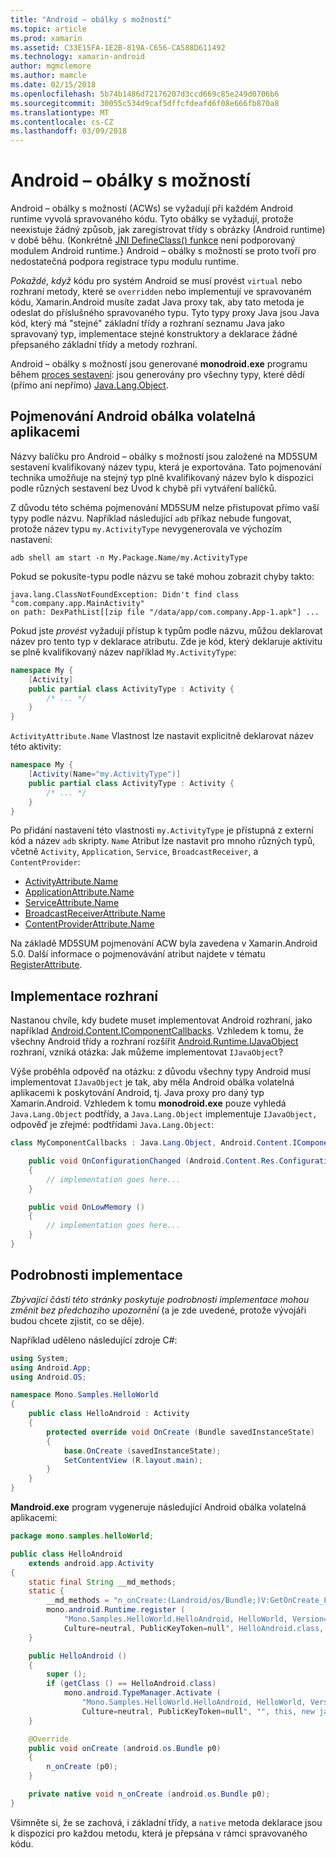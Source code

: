 ```yaml
---
title: "Android – obálky s možností"
ms.topic: article
ms.prod: xamarin
ms.assetid: C33E15FA-1E2B-819A-C656-CA588D611492
ms.technology: xamarin-android
author: mgmclemore
ms.author: mamcle
ms.date: 02/15/2018
ms.openlocfilehash: 5b74b1486d72176207d3ccd669c85e249d0706b6
ms.sourcegitcommit: 30055c534d9caf5dffcfdeafd6f08e666fb870a8
ms.translationtype: MT
ms.contentlocale: cs-CZ
ms.lasthandoff: 03/09/2018
---
```

# <a name="android-callable-wrappers"></a>Android – obálky s možností

Android – obálky s možností (ACWs) se vyžadují při každém Android runtime vyvolá spravovaného kódu. Tyto obálky se vyžadují, protože neexistuje žádný způsob, jak zaregistrovat třídy s obrázky (Android runtime) v době běhu. (Konkrétně [JNI DefineClass() funkce](http://docs.oracle.com/javase/1.5.0/docs/guide/jni/spec/functions.html#wp15986) není podporovaný modulem Android runtime.} Android – obálky s možností se proto tvoří pro nedostatečná podpora registrace typu modulu runtime. 

*Pokaždé, když* kódu pro systém Android se musí provést `virtual` nebo rozhraní metody, které se `overridden` nebo implementují ve spravovaném kódu, Xamarin.Android musíte zadat Java proxy tak, aby tato metoda je odeslat do příslušného spravovaného typu. Tyto typy proxy Java jsou Java kód, který má "stejné" základní třídy a rozhraní seznamu Java jako spravovaný typ, implementace stejné konstruktory a deklarace žádné přepsaného základní třídy a metody rozhraní. 

Android – obálky s možností jsou generované **monodroid.exe** programu během [proces sestavení](~/android/deploy-test/building-apps/build-process.md): jsou generovány pro všechny typy, které dědí (přímo ani nepřímo) [ Java.Lang.Object](https://developer.xamarin.com/api/type/Java.Lang.Object/). 



## <a name="android-callable-wrapper-naming"></a>Pojmenování Android obálka volatelná aplikacemi

Názvy balíčku pro Android – obálky s možností jsou založené na MD5SUM sestavení kvalifikovaný název typu, která je exportována. Tato pojmenování technika umožňuje na stejný typ plně kvalifikovaný název bylo k dispozici podle různých sestavení bez Úvod k chybě při vytváření balíčků. 

Z důvodu této schéma pojmenování MD5SUM nelze přistupovat přímo vaší typy podle názvu. Například následující `adb` příkaz nebude fungovat, protože název typu `my.ActivityType` nevygenerovala ve výchozím nastavení: 

```shell
adb shell am start -n My.Package.Name/my.ActivityType
```

Pokud se pokusíte-typu podle názvu se také mohou zobrazit chyby takto:

```shell
java.lang.ClassNotFoundException: Didn't find class "com.company.app.MainActivity"
on path: DexPathList[[zip file "/data/app/com.company.App-1.apk"] ...
```

Pokud jste *provést* vyžadují přístup k typům podle názvu, můžou deklarovat název pro tento typ v deklarace atributu. Zde je kód, který deklaruje aktivitu se plně kvalifikovaný název například `My.ActivityType`:

```csharp
namespace My {
    [Activity]
    public partial class ActivityType : Activity {
        /* ... */
    }
}
```

`ActivityAttribute.Name` Vlastnost lze nastavit explicitně deklarovat název této aktivity: 

```csharp
namespace My {
    [Activity(Name="my.ActivityType")]
    public partial class ActivityType : Activity {
        /* ... */
    }
}
```

Po přidání nastavení této vlastnosti `my.ActivityType` je přístupná z externí kód a název `adb` skripty. `Name` Atribut lze nastavit pro mnoho různých typů, včetně `Activity`, `Application`, `Service`, `BroadcastReceiver`, a `ContentProvider`: 

-   [ActivityAttribute.Name](https://developer.xamarin.com/api/property/Android.App.ActivityAttribute.Name/)
-   [ApplicationAttribute.Name](https://developer.xamarin.com/api/property/Android.App.ApplicationAttribute.Name/)
-   [ServiceAttribute.Name](https://developer.xamarin.com/api/property/Android.App.ServiceAttribute.Name/)
-   [BroadcastReceiverAttribute.Name](https://developer.xamarin.com/api/property/Android.Content.BroadcastReceiverAttribute.Name/)
-   [ContentProviderAttribute.Name](https://developer.xamarin.com/api/property/Android.Content.ContentProviderAttribute.Name/)

Na základě MD5SUM pojmenování ACW byla zavedena v Xamarin.Android 5.0. Další informace o pojmenovávání atribut najdete v tématu [RegisterAttribute](https://developer.xamarin.com/api/type/Android.Runtime.RegisterAttribute/). 



## <a name="implementing-interfaces"></a>Implementace rozhraní

Nastanou chvíle, kdy budete muset implementovat Android rozhraní, jako například [Android.Content.IComponentCallbacks](https://developer.xamarin.com/api/type/Android.Content.IComponentCallbacks/). Vzhledem k tomu, že všechny Android třídy a rozhraní rozšířit [Android.Runtime.IJavaObject](https://developer.xamarin.com/api/type/Android.Runtime.IJavaObject/) rozhraní, vzniká otázka: Jak můžeme implementovat `IJavaObject`? 

Výše proběhla odpověď na otázku: z důvodu všechny typy Android musí implementovat `IJavaObject` je tak, aby měla Android obálka volatelná aplikacemi k poskytování Android, tj. Java proxy pro daný typ Xamarin.Android. Vzhledem k tomu **monodroid.exe** pouze vyhledá `Java.Lang.Object` podtřídy, a `Java.Lang.Object` implementuje `IJavaObject,` odpověď je zřejmé: podtřídami `Java.Lang.Object`: 

```csharp
class MyComponentCallbacks : Java.Lang.Object, Android.Content.IComponentCallbacks {

    public void OnConfigurationChanged (Android.Content.Res.Configuration newConfig)
    {
        // implementation goes here...
    } 

    public void OnLowMemory ()
    {
        // implementation goes here...
    }
}
```


## <a name="implementation-details"></a>Podrobnosti implementace

*Zbývající části této stránky poskytuje podrobnosti implementace mohou změnit bez předchozího upozornění* (a je zde uvedené, protože vývojáři budou chcete zjistit, co se děje). 

Například uděleno následující zdroje C#:

```csharp
using System;
using Android.App;
using Android.OS;

namespace Mono.Samples.HelloWorld
{
    public class HelloAndroid : Activity
    {
        protected override void OnCreate (Bundle savedInstanceState)
        {
            base.OnCreate (savedInstanceState);
            SetContentView (R.layout.main);
        }
    }
}
```

**Mandroid.exe** program vygeneruje následující Android obálka volatelná aplikacemi: 

```java
package mono.samples.helloWorld;

public class HelloAndroid
    extends android.app.Activity
{
    static final String __md_methods;
    static {
        __md_methods = "n_onCreate:(Landroid/os/Bundle;)V:GetOnCreate_Landroid_os_Bundle_Handler\n" + "";
        mono.android.Runtime.register (
            "Mono.Samples.HelloWorld.HelloAndroid, HelloWorld, Version=1.0.0.0, 
            Culture=neutral, PublicKeyToken=null", HelloAndroid.class, __md_methods);
    }

    public HelloAndroid ()
    {
        super ();
        if (getClass () == HelloAndroid.class)
            mono.android.TypeManager.Activate (
                "Mono.Samples.HelloWorld.HelloAndroid, HelloWorld, Version=1.0.0.0, 
                Culture=neutral, PublicKeyToken=null", "", this, new java.lang.Object[] {  });
    }

    @Override
    public void onCreate (android.os.Bundle p0)
    {
        n_onCreate (p0);
    }

    private native void n_onCreate (android.os.Bundle p0);
}
```

Všimněte si, že se zachová, i základní třídy, a `native` metoda deklarace jsou k dispozici pro každou metodu, která je přepsána v rámci spravovaného kódu. 
